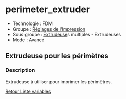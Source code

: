 # perimeter_extruder

* Technologie : FDM
* Groupe : [Réglages de l'Impression](../print_settings/print_settings.md)
* Sous groupe : [Extrudeuse](../printer_settings/printer_settings.md#extrudeuse)s multiples - Extrudeuses
* Mode : Avancé

## Extrudeuse pour les périmètres

### Description

Extrudeuse à utiliser pour imprimer les périmètres.

[Retour Liste variables](variable_list.md)